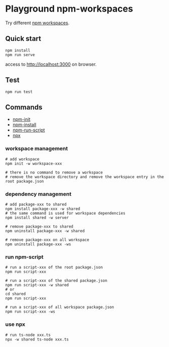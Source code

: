 # Playground npm-workspaces

Try different [npm workspaces](https://docs.npmjs.com/cli/v10/using-npm/workspaces?v=true).

## Quick start

```shell
npm install
npm run serve
```

access to <http://localhost:3000> on browser.

## Test

```shell
npm run test
```

## Commands

- [npm-init](https://docs.npmjs.com/cli/commands/npm-init)
- [npm-install](https://docs.npmjs.com/cli/commands/npm-install)
- [npm-run-script](https://docs.npmjs.com/cli/commands/npm-run-script)
- [npx](https://docs.npmjs.com/cli/commands/npx)

### workspace management

```shell
# add workspace
npm init -w workspace-xxx

# there is no command to remove a workspace
# remove the workspace directory and remove the workspace entry in the root package.json
```

### dependency management

```shell
# add package-xxx to shared
npm install package-xxx -w shared
# the same command is used for workspace dependencies
npm install shared -w server

# remove package-xxx to shared
npm uninstall package-xxx -w shared

# remove package-xxx on all workspace
npm uninstall package-xxx -ws
```

### run npm-script

```shell
# run a script-xxx of the root package.json
npm run script-xxx

# run a script-xxx of the shared package.json
npm run script-xxx -w shared
# or
cd shared
npm run script-xxx

# run a script-xxx of all workspace package.json
npm run script-xxx -ws
```

### use npx

```shell
# run ts-node xxx.ts
npx -w shared ts-node xxx.ts
```
